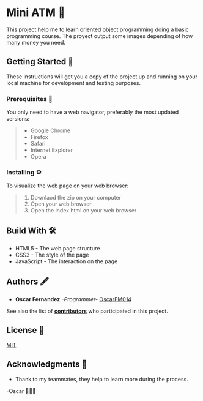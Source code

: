 # Mini ATM  🏧
This project help me to learn oriented object programming doing a basic programming course. The proyect output some images depending of how many money you need.

## Getting Started 🚀
These instructions will get you a copy of the project up and running on your local machine for development and testing purposes.

### Prerequisites 🔧
You only need to have a web navigator, preferably the most updated versions:
> + Google Chrome
> + Firefox
> + Safari
> + Internet Explorer
> + Opera

### Installing ⚙️
To visualize the web page on your web browser:
> 1. Downlaod the zip on your computer
> 2. Open your web browser
> 3. Open the index.html on your web browser

## Build With 🛠

+ HTML5 - The web page structure
+ CSS3 - The style of the page
+ JavaScript - The interaction on the page

## Authors 🖋
+ **Oscar Fernandez** *-Programmer-* [OscarFM014](https://github.com/OscarFM014)

See also the list of [**contributors**](https://github.com/OscarFM014/diversify/graphs/contributors) who participated in this project.

## License 📄
[MIT](https://choosealicense.com/licenses/mit/)

## Acknowledgments 🎁
+ Thank to my teammates, they help to learn more during the process.


-Oscar 👨🏻‍💻
